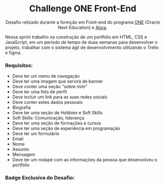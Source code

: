 <h1 align="center">Challenge ONE Front-End</h1>
<p align="center">Desafio relizado durante a formção em Front-end do programa <a href="https://www.oracle.com/br/education/oracle-next-education/">ONE<a/>
(Oracle Next Education) e <a href="https://www.alura.com.br">Alura</a>.</p>
<p>Nessa sprint trabalho na construção de um portfólio em HTML, CSS e JavaScript, em um período de tempo de duas semanas para desenvolver o projeto, 
trabalhar com o sistema ágil de desenvolvimento utilizando o Trello e figma.</p>
<h3>Requisitos:</h3>
<ul>
<li>Deve ter um menu de navegação</li>
<li>Deve ter uma imagem que servirá de banner</li>
<li>Deve conter uma seção "sobre mim"</li>
<li>Deve ter uma foto de perfil</li>
<li>Deve incluir um link para as suas redes sociais</li>
<li>Deve conter estes dados pessoais</li>
<li>Biografia</li>
<li>Deve ter uma seção de Hobbies e Soft Skills<l/i>
<li>Soft Skills: Comunicação, liderança</li>
<li>Deve ter uma seção de formações e cursos</li>
<li>Deve ter uma seção de experiência em programação</li>
<li>Deve ter um formulário</li>
<li>Email</li>
<li>Nome</li>
<li>Assunto</i>
<li>Mensagem</li>
<li>Deve ter um rodapé com as informações da pessoa que desenvolveu o portfólio</li>
</ul>
<h3>Badge Exclusiva do Desafio:</h3>
